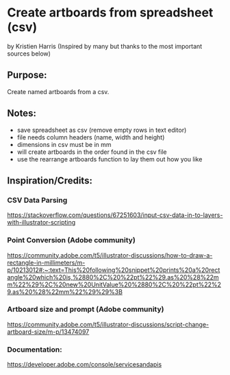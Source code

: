 # Create artboards from spreadsheet (csv)
by Kristien Harris (Inspired by many but thanks to the most important sources below)

## Purpose:
Create named artboards from a csv.

## Notes:
- save spreadsheet as csv (remove empty rows in text editor)
- file needs column headers (name, width and height)
- dimensions in csv must be in mm
- will create artboards in the order found in the csv file
- use the rearrange artboards function to lay them out how you like

## Inspiration/Credits:
### CSV Data Parsing
https://stackoverflow.com/questions/67251603/input-csv-data-in-to-layers-with-illustrator-scripting

### Point Conversion (Adobe community)
https://community.adobe.com/t5/illustrator-discussions/how-to-draw-a-rectangle-in-millimeters/m-p/10213012#:~:text=This%20following%20snippet%20prints%20a%20rectangle%20which%20is,%2880%2C%20%22pt%22%29.as%20%28%22mm%22%29%2C%20new%20UnitValue%20%2880%2C%20%22pt%22%29.as%20%28%22mm%22%29%29%3B

### Artboard size and prompt (Adobe community)
https://community.adobe.com/t5/illustrator-discussions/script-change-artboard-size/m-p/13474097

### Documentation:
https://developer.adobe.com/console/servicesandapis


